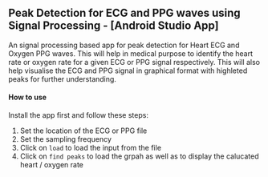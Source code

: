 ## Peak Detection for ECG and PPG waves using Signal Processing - [Android Studio App]

An signal processing based app for peak detection for Heart ECG and Oxygen PPG waves. This will help in medical purpose to identify the heart rate or oxygen rate for a given ECG or PPG signal respectively. This will also help visualise the ECG and PPG signal in graphical format with highleted peaks for further understanding.

#### How to use

Install the app first and follow these steps:
1. Set the location of the ECG or PPG file
1. Set the sampling frequency
1. Click on `load` to load the input from the file
1. Click on `find peaks` to load the grpah as well as to display the calucated heart / oxygen rate
